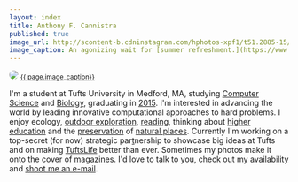 ```yaml
---
layout: index
title: Anthony F. Cannistra
published: true
image_url: http://scontent-b.cdninstagram.com/hphotos-xpf1/t51.2885-15/10471961_481699888643370_1819612166_n.jpg
image_caption: An agonizing wait for [summer refreshment.](https://www.dels.com)
---
```


<img src="{{ page.image_url }}" style="border: 1px solid #; -webkit-border-radius: 13px; -moz-border-radius: 13px; border-radius: 13px;" />
<small><a href="http://instagram.com/madenottaken">{{ page.image_caption}} </a><style>.ig-b- { display: inline-block; }
.ig-b- img { visibility: hidden; }
.ig-b-:hover { background-position: 0 -60px; } .ig-b-:active { background-position: 0 -120px; }
.ig-b-16 { width: 16px; height: 16px; background: url(//badges.instagram.com/static/images/ig-badge-sprite-16.png) no-repeat 0 0; }
@media only screen and (-webkit-min-device-pixel-ratio: 2), only screen and (min--moz-device-pixel-ratio: 2), only screen and (-o-min-device-pixel-ratio: 2 / 1), only screen and (min-device-pixel-ratio: 2), only screen and (min-resolution: 192dpi), only screen and (min-resolution: 2dppx) {
.ig-b-16 { background-image: url(//badges.instagram.com/static/images/ig-badge-sprite-16@2x.png); background-size: 60px 178px; } }</style>
<a href="http://instagram.com/madenottaken?ref=badge" style="float: right;" class="ig-b- ig-b-16"><img src="//badges.instagram.com/static/images/ig-badge-16.png" alt="Instagram" /></a></small>


I'm a student at Tufts University in Medford, MA, studying [Computer Science](http://www.cs.tufts.edu) and [Biology](http://ase.tufts.edu/biology), graduating in [2015](http://en.wikipedia.org/wiki/2015). I'm interested in advancing the world by leading innovative computational approaches to hard problems. I enjoy ecology, [outdoor exploration](http://www.tuftsmountainclub.org), [reading](http://www.goodreads.com/tonycannistra), thinking about [higher](http://www.newrepublic.com/article/118747/ivy-league-schools-are-overrated-send-your-kids-elsewhere) [education](http://www.newrepublic.com/article/119321/harvard-ivy-league-should-judge-students-standardized-tests) and the [preservation](http://www.theatlantic.com/features/archive/2014/09/the-entrepreneur-who-wants-to-save-paradise/380116/) of [natural places](https://goo.gl/maps/2BSKS). Currently I'm working on a top-secret (for now) strategic par[t](http://www.ted.com)nership to showcase big ideas at Tufts and on making [TuftsLife](http://tuftslife.com) better than ever. Sometimes my photos make it onto the cover of [magazines](http://issuu.com/tuftsobserver/docs/isssue_6_for_kumar). I'd love to talk to you, check out my [availability](http://calendar.anthonycannistra.com) and [shoot me an e-mail](mailto:tony.cannistra+webcontact@gmail.com?Subject=Hi!). 